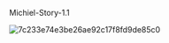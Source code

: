 Michiel-Story-1.1

![7c233e74e3be26ae92c17f8fd9de85c0](https://user-images.githubusercontent.com/72203422/222703718-5e768ec6-6973-43f5-8452-4b85b6de180d.jpg)
